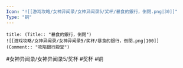 ```yaml
---
Icon: "![[游戏攻略/女神异闻录/女神异闻录5/奖杯/暴食的銀行，倒閉.png|30]]"
Type: "铜"
---
```

```ad-common-bronze-trophy
title: (Title:: "暴食的銀行，倒閉")
![[游戏攻略/女神异闻录/女神异闻录5/奖杯/暴食的銀行，倒閉.png|100]]
(Comment:: "攻陷銀行殿堂")
```

#女神异闻录/女神异闻录5/奖杯 #奖杯 #铜
